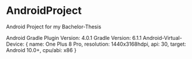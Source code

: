 # AndroidProject
Android Project for my Bachelor-Thesis

Android Gradle Plugin Version: 4.0.1
Gradle Version: 6.1.1
Android-Virtual-Device: {
  name: One Plus 8 Pro,
  resolution: 1440x3168hdpi,
  api: 30,
  target: Android 10.0+,
  cpu/abi: x86
}
